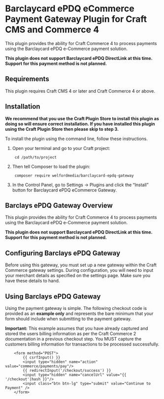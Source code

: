 # Barclaycard ePDQ eCommerce Payment Gateway Plugin for Craft CMS and Commerce 4

This plugin provides the ability for Craft Commerce 4 to process payments using the Barclaycard ePDQ e-Commerce payment solution.

**This plugin does not support Barclaycard ePDQ DirectLink at this time. Support for this payment method is not planned.** 

## Requirements

This plugin requires Craft CMS 4 or later and Craft Commerce 4 or above.

## Installation

**We recommend that you use the Craft Plugin Store to install this plugin as doing so will ensure correct installation. If you have installed this plugin using the Craft Plugin Store then please skip to step 3.**

To install the plugin using the command line, follow these instructions.

1. Open your terminal and go to your Craft project:

        cd /path/to/project

2. Then tell Composer to load the plugin:

        composer require welfordmedia/barclaycard-epdq-gateway

3. In the Control Panel, go to Settings → Plugins and click the “Install” button for Barclaycard ePDQ eCommerce Gateway.

## Barclays ePDQ Gateway Overview

This plugin provides the ability for Craft Commerce 4 to process payments using the Barclaycard ePDQ e-Commerce payment solution.

**This plugin does not support Barclaycard ePDQ DirectLink at this time. Support for this payment method is not planned.**

## Configuring Barclays ePDQ Gateway

Before using this gateway, you must set up a new gateway within the Craft Commerce gateway settings. During configuration, you will need to input your merchant details as specified on the settings page. Make sure you have these details to hand.

## Using Barclays ePDQ Gateway

Using the payment gateway is simple. The following checkout code is provided as an **example only** and represents the bare minimum that your form should include when submitting to the payment gateway.

**Important:** This example assumes that you have already captured and stored the users billing information as per the Craft Commerce 2 documentation in a previous checkout step. You MUST capture the customers billing information for transactions to be processed successfully.

        <form method="POST">
            {{ csrfInput() }}
            <input type="hidden" name="action" value="commerce/payments/pay"/>
            {{ redirectInput('/checkout/success') }}
            <input type="hidden" name="cancelUrl" value="{{ '/checkout'|hash }}"/>
            <input class="btn btn-lg" type="submit" value="Continue to Payment" />
        </form>
